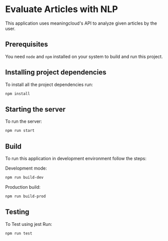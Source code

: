 # Evaluate Articles with NLP
This application uses meaningcloud's API to analyze given articles by the user.

## Prerequisites

You need `node` and `npm` installed on your system to build and run this project.

## Installing project dependencies

To install all the project dependencies run:
```bash
npm install
```

## Starting the server

To run the server:
```bash
npm run start
```

## Build

To run this application in development environment follow the steps:

Development mode:
```bash
npm run build-dev
```
Production build:
```bash
npm run build-prod
```



## Testing

To Test using jest Run:
```bash
npm run test
```



